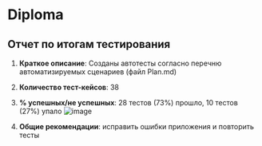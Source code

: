 # Diploma
## Отчет по итогам тестирования ##
1. **Краткое описание**: Созданы автотесты согласно перечню автоматизируемых сценариев (файл Plan.md)
2. **Количество тест-кейсов**: 38
3. **% успешных/не успешных**: 28 тестов (73%) прошло, 10 тестов (27%) упало
![image](https://user-images.githubusercontent.com/105911630/208447937-b5c2b805-5db4-4ace-b826-f0aa5b91ea29.png)

4. **Общие рекомендации**: исправить ошибки приложения и повторить тесты
